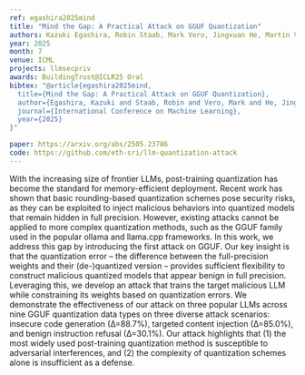 ```yaml
---
ref: egashira2025mind
title: "Mind the Gap: A Practical Attack on GGUF Quantization"
authors: Kazuki Egashira, Robin Staab, Mark Vero, Jingxuan He, Martin Vechev
year: 2025
month: 7
venue: ICML
projects: llmsecpriv
awards: BuildingTrust@ICLR25 Oral
bibtex: "@article{egashira2025mind,
  title={Mind the Gap: A Practical Attack on GGUF Quantization},
  author={Egashira, Kazuki and Staab, Robin and Vero, Mark and He, Jingxuan and Vechev, Martin},
  journal={International Conference on Machine Learning},
  year={2025}
}"

paper: https://arxiv.org/abs/2505.23786
code: https://github.com/eth-sri/llm-quantization-attack
---
```


With the increasing size of frontier LLMs, post-training quantization has become the standard for memory-efficient deployment. Recent work has shown that basic rounding-based quantization schemes pose security risks, as they can be exploited to inject malicious behaviors into quantized models that remain hidden in full precision. However, existing attacks cannot be applied to more complex quantization methods, such as the GGUF family used in the popular ollama and llama.cpp frameworks. In this work, we address this gap by introducing the first attack on GGUF. Our key insight is that the quantization error – the difference between the full-precision weights and their (de-)quantized version – provides sufficient flexibility to construct malicious quantized models that appear benign in full precision. Leveraging this, we develop an attack that trains the target malicious LLM while constraining its weights based on quantization errors. We demonstrate the effectiveness of our attack on three popular LLMs across nine GGUF quantization data types on three diverse attack scenarios: insecure code generation (∆=88.7%), targeted content injection (∆=85.0%), and benign instruction refusal (∆=30.1%). Our attack highlights that (1) the most widely used post-training quantization method is susceptible to adversarial interferences, and (2) the complexity of quantization schemes alone is insufficient as a defense.
